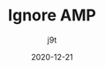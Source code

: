 ---
author: j9t
date: 2020-12-21
permalink: false
tags:
  - amp
  - meta
target_url: https://meiert.com/en/blog/ignore-amp/
title: Ignore AMP
---